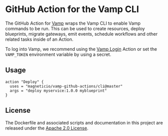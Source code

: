 # GitHub Action for the Vamp CLI

The GitHub Action for [Vamp](https://vamp.io/) wraps the Vamp CLI to enable Vamp commands to be run. This can be used to create resources, deploy blueprints, migrate gateways, emit events, schedule workflows and other related tasks inside of an Action.

To log into Vamp, we recommend using the [Vamp Login](../login) Action or set the `VAMP_TOKEN` environment variable by using a secret.

## Usage

```
action "Deploy" {
  uses = "magneticio/vamp-github-actions/cli@master"
  args = "deploy myservice:1.0.0 myblueprint"
}
```

## License

The Dockerfile and associated scripts and documentation in this project are released under the [Apache 2.0 License](LICENSE).
